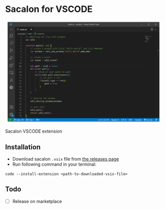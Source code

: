 # Sacalon for VSCODE

![capture](ScreenShot.PNG)

Sacalon VSCODE extension

## Installation
- Download sacalon `.vsix` file from [the releases page](https://github.com/sacalon/vscode/releases)
- Run following command in your terminal:
```
code --install-extension <path-to-downloaded-vsix-file>
```

## Todo
- [ ] Release on marketplace
